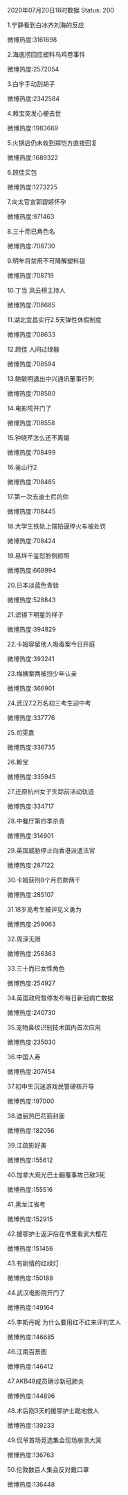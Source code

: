 2020年07月20日16时数据
Status: 200

1.宁静看到白冰齐刘海的反应

微博热度:3161698

2.海底捞回应塑料乌鸡卷事件

微博热度:2572054

3.白宇手动刮胡子

微博热度:2342584

4.赖宝突发心梗去世

微博热度:1983669

5.火锅店仍未收到郑恺方直接回复

微博热度:1689322

6.顾佳买包

微博热度:1273225

7.向太官宣郭碧婷怀孕

微博热度:971463

8.三十而已角色名

微博热度:708730

9.明年将禁用不可降解塑料袋

微博热度:708719

10.丁当 风云榜主持人

微博热度:708685

11.湖北宜昌实行2.5天弹性休假制度

微博热度:708633

12.顾佳 人间过绿器

微博热度:708594

13.鲍毓明退出中兴通讯董事行列

微博热度:708580

14.电影院开门了

微博热度:708558

15.钟晓芹怎么还不离婚

微博热度:708499

16.釜山行2

微博热度:708485

17.第一次去迪士尼的你

微博热度:708445

18.大学生铁轨上摆拍逼停火车被处罚

微博热度:708424

19.易烊千玺怼脸侧颜照

微博热度:668994

20.日本淡蓝色青蛙

微博热度:528843

21.滤镜下明星的样子

微博热度:394829

22.卡姆容留他人吸毒案今日开庭

微博热度:393241

23.梅姨案两被拐少年认亲

微博热度:366901

24.武汉7.2万名初三考生迎中考

微博热度:337776

25.司雯嘉

微博热度:336735

26.赖宝

微博热度:335945

27.还原杭州女子失踪前活动轨迹

微博热度:334717

28.中餐厅第四季杀青

微博热度:314901

29.英国威胁停止向香港派遣法官

微博热度:287122

30.卡姆获刑8个月罚款两千

微博热度:285107

31.18岁高考生被评见义勇为

微博热度:259063

32.周深无限

微博热度:256363

33.三十而已女性角色

微博热度:254927

34.英国政府暂停发布每日新冠病亡数据

微博热度:240730

35.宠物鼻纹识别技术国内首次应用

微博热度:235030

36.中国人寿

微博热度:207454

37.初中生沉迷游戏民警硬核开导

微博热度:197000

38.迪丽热巴花箭封面

微博热度:182056

39.江疏影好美

微博热度:155612

40.加拿大观光巴士翻覆事故已致3死

微博热度:155516

41.黑龙江省考

微博热度:152915

42.援鄂护士返沪后在书里看武大樱花

微博热度:151456

43.有剧情的红绿灯

微博热度:150188

44.武汉电影院开门了

微博热度:149164

45.李斯丹妮 为什么要用红不红来评判艺人

微博热度:146685

46.江南百景图

微博热度:146412

47.AKB48成员确诊新冠肺炎

微博热度:144896

48.术后刚3天的援鄂护士跪地救人

微博热度:139233

49.侃爷首场竞选集会现场崩溃大哭

微博热度:136763

50.伦敦数百人集会反对戴口罩

微博热度:136448


